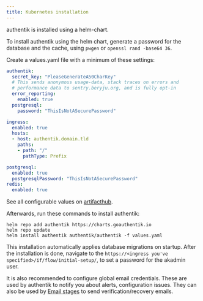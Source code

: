 ```yaml
---
title: Kubernetes installation
---
```


authentik is installed using a helm-chart.

To install authentik using the helm chart, generate a password for the database and the cache, using `pwgen` or `openssl rand -base64 36`.

Create a values.yaml file with a minimum of these settings:

```yaml
authentik:
  secret_key: "PleaseGenerateA50CharKey"
  # This sends anonymous usage-data, stack traces on errors and
  # performance data to sentry.beryju.org, and is fully opt-in
  error_reporting:
    enabled: true
  postgresql:
    password: "ThisIsNotASecurePassword"

ingress:
  enabled: true
  hosts:
  - host: authentik.domain.tld
    paths:
    - path: "/"
      pathType: Prefix

postgresql:
  enabled: true
  postgresqlPassword: "ThisIsNotASecurePassword"
redis:
  enabled: true

```

See all configurable values on [artifacthub](https://artifacthub.io/packages/helm/goauthentik/authentik).

Afterwards, run these commands to install authentik:

```
helm repo add authentik https://charts.goauthentik.io
helm repo update
helm install authentik authentik/authentik -f values.yaml
```

This installation automatically applies database migrations on startup. After the installation is done, navigate to the `https://<ingress you've specified>/if/flow/initial-setup/`, to set a password for the akadmin user.

It is also recommended to configure global email credentials. These are used by authentik to notify you about alerts, configuration issues. They can also be used by [Email stages](../flow/stages/email/) to send verification/recovery emails.
